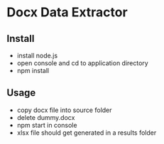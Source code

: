 # Docx Data Extractor

## Install

- install node.js
- open console and cd to application directory
- npm install

## Usage

- copy docx file into source folder
- delete dummy.docx
- npm start in console
- xlsx file should get generated in a results folder